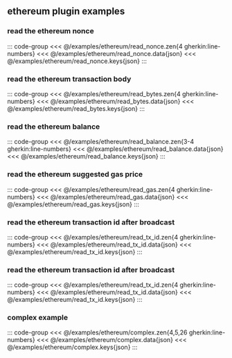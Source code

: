 <!--
SPDX-FileCopyrightText: 2024 Dyne.org foundation

SPDX-License-Identifier: CC-BY-NC-SA-4.0
-->

## ethereum plugin examples

### read the ethereum nonce
::: code-group
<<< @/examples/ethereum/read_nonce.zen{4 gherkin:line-numbers}
<<< @/examples/ethereum/read_nonce.data{json}
<<< @/examples/ethereum/read_nonce.keys{json}
:::

### read the ethereum transaction body
::: code-group
<<< @/examples/ethereum/read_bytes.zen{4 gherkin:line-numbers}
<<< @/examples/ethereum/read_bytes.data{json}
<<< @/examples/ethereum/read_bytes.keys{json}
:::

### read the ethereum balance
::: code-group
<<< @/examples/ethereum/read_balance.zen{3-4 gherkin:line-numbers}
<<< @/examples/ethereum/read_balance.data{json}
<<< @/examples/ethereum/read_balance.keys{json}
:::

### read the ethereum suggested gas price
::: code-group
<<< @/examples/ethereum/read_gas.zen{4 gherkin:line-numbers}
<<< @/examples/ethereum/read_gas.data{json}
<<< @/examples/ethereum/read_gas.keys{json}
:::


### read the ethereum transaction id after broadcast
::: code-group
<<< @/examples/ethereum/read_tx_id.zen{4 gherkin:line-numbers}
<<< @/examples/ethereum/read_tx_id.data{json}
<<< @/examples/ethereum/read_tx_id.keys{json}
:::

### read the ethereum transaction id after broadcast
::: code-group
<<< @/examples/ethereum/read_tx_id.zen{4 gherkin:line-numbers}
<<< @/examples/ethereum/read_tx_id.data{json}
<<< @/examples/ethereum/read_tx_id.keys{json}
:::

### complex example
::: code-group
<<< @/examples/ethereum/complex.zen{4,5,26 gherkin:line-numbers}
<<< @/examples/ethereum/complex.data{json}
<<< @/examples/ethereum/complex.keys{json}
:::

<!-- TODO: add erc20 and erc721 examples -->
